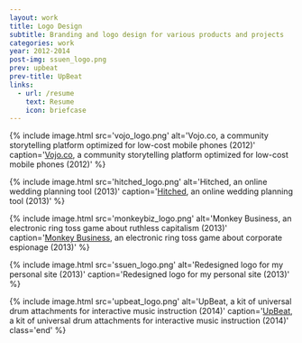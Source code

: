 ```yaml
---
layout: work
title: Logo Design
subtitle: Branding and logo design for various products and projects
categories: work
year: 2012-2014
post-img: ssuen_logo.png
prev: upbeat
prev-title: UpBeat
links:
  - url: /resume
    text: Resume
    icon: briefcase
---
```


{% include image.html src='vojo_logo.png' alt='Vojo.co, a community storytelling platform optimized for low-cost mobile phones (2012)' caption='<a href="//vojo.co">Vojo.co</a>, a community storytelling platform optimized for low-cost mobile phones (2012)' %}

{% include image.html src='hitched_logo.png' alt='Hitched, an online wedding planning tool (2013)' caption='<a href="//github.com/s2tephen/hitched">Hitched</a>, an online wedding planning tool (2013)' %}

{% include image.html src='monkeybiz_logo.png' alt='Monkey Business, an electronic ring toss game about ruthless capitalism (2013)' caption='<a href="//web.mit.edu/2.00b/www/pages/Gallery/monkeybusiness.html">Monkey Business</a>, an electronic ring toss game about corporate espionage (2013)' %}

{% include image.html src='ssuen_logo.png' alt='Redesigned logo for my personal site (2013)' caption='Redesigned logo for my personal site (2013)' %}

{% include image.html src='upbeat_logo.png' alt='UpBeat, a kit of universal drum attachments for interactive music instruction (2014)' caption='<a href="//designed.mit.edu/gallery/view-2014-UpBeat.html">UpBeat</a>, a kit of universal drum attachments for interactive music instruction (2014)' class='end' %}